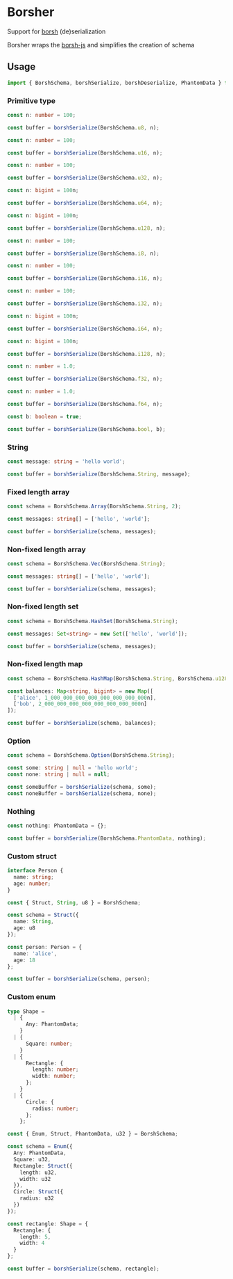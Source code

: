# Borsher
Support for [borsh](https://borsh.io) (de)serialization

Borsher wraps the [borsh-js](https://github.com/near/borsh-js) and simplifies the creation of schema

## Usage
```ts
import { BorshSchema, borshSerialize, borshDeserialize, PhantomData } from 'borsher';
```

### Primitive type
```ts
const n: number = 100;

const buffer = borshSerialize(BorshSchema.u8, n);
```

```ts
const n: number = 100;

const buffer = borshSerialize(BorshSchema.u16, n);
```

```ts
const n: number = 100;

const buffer = borshSerialize(BorshSchema.u32, n);
```

```ts
const n: bigint = 100n;

const buffer = borshSerialize(BorshSchema.u64, n);
```

```ts
const n: bigint = 100n;

const buffer = borshSerialize(BorshSchema.u128, n);
```

```ts
const n: number = 100;

const buffer = borshSerialize(BorshSchema.i8, n);
```

```ts
const n: number = 100;

const buffer = borshSerialize(BorshSchema.i16, n);
```

```ts
const n: number = 100;

const buffer = borshSerialize(BorshSchema.i32, n);
```

```ts
const n: bigint = 100n;

const buffer = borshSerialize(BorshSchema.i64, n);
```

```ts
const n: bigint = 100n;

const buffer = borshSerialize(BorshSchema.i128, n);
```

```ts
const n: number = 1.0;

const buffer = borshSerialize(BorshSchema.f32, n);
```

```ts
const n: number = 1.0;

const buffer = borshSerialize(BorshSchema.f64, n);
```

```ts
const b: boolean = true;

const buffer = borshSerialize(BorshSchema.bool, b);
```

### String
```ts
const message: string = 'hello world';

const buffer = borshSerialize(BorshSchema.String, message);
```

### Fixed length array
```ts
const schema = BorshSchema.Array(BorshSchema.String, 2);

const messages: string[] = ['hello', 'world'];

const buffer = borshSerialize(schema, messages);
```

### Non-fixed length array
```ts
const schema = BorshSchema.Vec(BorshSchema.String);

const messages: string[] = ['hello', 'world'];

const buffer = borshSerialize(schema, messages);
```

### Non-fixed length set
```ts
const schema = BorshSchema.HashSet(BorshSchema.String);

const messages: Set<string> = new Set(['hello', 'world']);

const buffer = borshSerialize(schema, messages);
```

### Non-fixed length map
```ts
const schema = BorshSchema.HashMap(BorshSchema.String, BorshSchema.u128);

const balances: Map<string, bigint> = new Map([
  ['alice', 1_000_000_000_000_000_000_000_000n],
  ['bob', 2_000_000_000_000_000_000_000_000n]
]);

const buffer = borshSerialize(schema, balances);
```

### Option
```ts
const schema = BorshSchema.Option(BorshSchema.String);

const some: string | null = 'hello world';
const none: string | null = null;

const someBuffer = borshSerialize(schema, some);
const noneBuffer = borshSerialize(schema, none);
```

### Nothing
```ts
const nothing: PhantomData = {};

const buffer = borshSerialize(BorshSchema.PhantomData, nothing);
```

### Custom struct
```ts
interface Person {
  name: string;
  age: number;
}

const { Struct, String, u8 } = BorshSchema;

const schema = Struct({
  name: String,
  age: u8
});

const person: Person = {
  name: 'alice',
  age: 18
};

const buffer = borshSerialize(schema, person);
```

### Custom enum
```ts
type Shape =
  | {
      Any: PhantomData;
    }
  | {
      Square: number;
    }
  | {
      Rectangle: {
        length: number;
        width: number;
      };
    }
  | {
      Circle: {
        radius: number;
      };
    };

const { Enum, Struct, PhantomData, u32 } = BorshSchema;

const schema = Enum({
  Any: PhantomData,
  Square: u32,
  Rectangle: Struct({
    length: u32,
    width: u32
  }),
  Circle: Struct({
    radius: u32
  })
});

const rectangle: Shape = {
  Rectangle: {
    length: 5,
    width: 4
  }
};

const buffer = borshSerialize(schema, rectangle);
```
